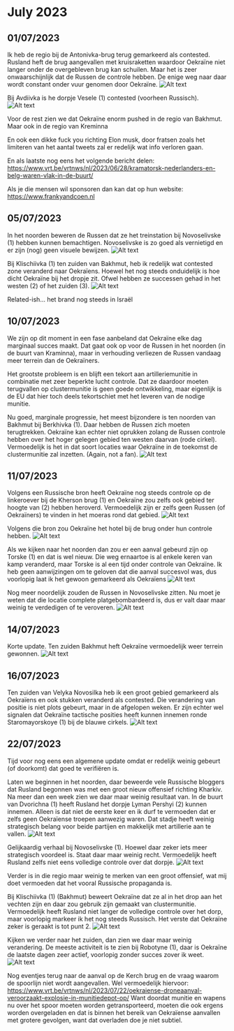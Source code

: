 # July 2023

## 01/07/2023

Ik heb de regio bij de Antonivka-brug terug gemarkeerd als contested. Rusland heft de brug aangevallen met kruisraketten waardoor Oekraïne niet langer onder de overgebleven brug kan schuilen. Maar het is zeer onwaarschijnlijk dat de Russen de controle hebben. De enige weg naar daar wordt constant onder vuur genomen door Oekraïne.
![Alt text](2023-07-Media/20230701a.png)

Bij Avdiivka is he dorpje Vesele (1) contested (voorheen Russisch).
![Alt text](2023-07-Media/20230701b.png)

Voor de rest zien we dat Oekraïne enorm pushed in de regio van Bakhmut. Maar ook in de regio van Kreminna

En ook een dikke fuck you richting Elon musk, door fratsen zoals het limiteren van het aantal tweets zal er redelijk wat info verloren gaan.

En als laatste nog eens het volgende bericht delen: <https://www.vrt.be/vrtnws/nl/2023/06/28/kramatorsk-nederlanders-en-belg-waren-vlak-in-de-buurt/>

Als je die mensen wil sponsoren dan kan dat op hun website: <https://www.frankyandcoen.nl>

## 05/07/2023

In het noorden beweren de Russen dat ze het treinstation bij Novoselivske (1) hebben kunnen bemachtigen. Novoselivske is zo goed als vernietigd en er zijn (nog) geen visuele bewijzen.
![Alt text](2023-07-Media/20230706a.png)

Bij Klischiivka (1) ten zuiden van Bakhmut, heb ik redelijk wat contested zone veranderd naar Oekraïens. Hoewel het nog steeds onduidelijk is hoe dicht Oekraïne bij het dropje zit. Ofwel hebben ze successen gehad in het westen (2) of het zuiden (3).
![Alt text](2023-07-Media/20230706b.png)

Related-ish... het brand nog steeds in Israël

## 10/07/2023

We zijn op dit moment in een fase aanbeland dat Oekraïne elke dag marginaal succes maakt. Dat gaat ook op voor de Russen in het noorden (in de buurt van Kraminna), maar in verhouding verliezen de Russen vandaag meer terrein dan de Oekraïners.

Het grootste probleem is en blijft een tekort aan artilleriemunitie in combinatie met zeer beperkte lucht controle. Dat ze daardoor moeten terugvallen op clustermunitie is geen goede ontwikkeling, maar eigenlijk is de EU dat hier toch deels tekortschiet met het leveren van de nodige munitie.

Nu goed, marginale progressie, het meest bijzondere is ten noorden van Bakhmut bij Berkhivka (1). Daar hebben de Russen zich moeten terugtrekken. Oekraïne kan echter niet oprukken zolang de Russen controle hebben over het hoger gelegen gebied ten westen daarvan (rode cirkel). Vermoedelijk is het in dat soort locaties waar Oekraïne in de toekomst de clustermunitie zal inzetten. (Again, not a fan).
![Alt text](2023-07-Media/20230710a.png)

## 11/07/2023

Volgens een Russische bron heeft Oekraïne nog steeds controle op de linkeroever bij de Kherson brug (1) en Oekraïne zou zelfs ook gebied ter hoogte van (2) hebben heroverd. Vermoedelijk zijn er zelfs geen Russen (of Oekraïners) te vinden in het moeras rond dat gebied.
![Alt text](2023-07-Media/20230711a.png)

Volgens die bron zou Oekraïne het hotel bij de brug onder hun controle hebben.
![Alt text](2023-07-Media/20230711b.png)

Als we kijken naar het noorden dan zou er een aanval gebeurd zijn op Torske (1) en dat is wel nieuw. Die weg ernaartoe is al enkele keren van kamp veranderd, maar Torske is al een tijd onder controle van Oekraïne. Ik heb geen aanwijzingen om te geloven dat die aanval succesvol was, dus voorlopig laat ik het gewoon gemarkeerd als Oekraïens
![Alt text](2023-07-Media/20230711c.png)

Nog meer noordelijk zouden de Russen in Novoselivske zitten. Nu moet je weten dat die locatie complete platgebombardeerd is, dus er valt daar maar weinig te verdedigen of te veroveren.
![Alt text](2023-07-Media/20230711d.png)

## 14/07/2023

Korte update. Ten zuiden Bakhmut heft Oekraïne vermoedelijk weer terrein gewonnen.
![Alt text](2023-07-Media/20230714a.png)

## 16/07/2023

Ten zuiden van Velyka Novosilka heb ik een groot gebied gemarkeerd als Oekraïens en ook stukken veranderd als contested. Die verandering van positie is niet plots gebeurt, maar in de afgelopen weken. Er zijn echter wel signalen dat Oekraïne tactische posities heeft kunnen innemen ronde Staromayorskoye (1) bij de blauwe cirkels.
![Alt text](2023-07-Media/20230716a.png)

## 22/07/2023
Tijd voor nog eens een algemene update omdat er redelijk weinig gebeurt (of doorkomt) dat goed te verifiëren is.

Laten we beginnen in het noorden, daar beweerde vele Russische bloggers dat Rusland begonnen was met een groot nieuw offensief richting Kharkiv. Na meer dan een week zien we daar maar weinig resultaat van. In de buurt van Dvorichna (1) heeft Rusland het dorpje Lyman Pershyi (2) kunnen innemen. Alleen is dat niet de eerste keer en ik durf te vermoeden dat er zelfs geen Oekraïense troepen aanwezig waren. Dat stadje heeft weinig strategisch belang voor beide partijen en makkelijk met artillerie aan te vallen.
![Alt text](2023-07-Media/20230722a.png)

Gelijkaardig verhaal bij Novoselivske (1). Hoewel daar zeker iets meer strategisch voordeel is. Staat daar maar weinig recht. Vermoedelijk heeft Rusland zelfs niet eens volledige controle over dat dorpje.
![Alt text](2023-07-Media/20230722b.png)

Verder is in die regio maar weinig te merken van een groot offensief, wat mij doet vermoeden dat het vooral Russische propaganda is.

Bij Klischiivka (1) (Bakhmut) beweert Oekraïne dat ze al in het drop aan het vechten zijn en daar zou gebruik zijn gemaakt van clustermunitie. Vermoedelijk heeft Rusland niet langer de volledige controle over het dorp, maar voorlopig markeer ik het nog steeds Russisch. Het verste dat Oekraïne zeker is geraakt is tot punt 2.
![Alt text](2023-07-Media/20230722c.png)

Kijken we verder naar het zuiden, dan zien we daar maar weinig verandering. De meeste activiteit is te zien bij Robotyne (1), daar is Oekraïne de laatste dagen zeer actief, voorlopig zonder succes zover ik weet.
![Alt text](2023-07-Media/20230722d.png)

Nog eventjes terug naar de aanval op de Kerch brug en de vraag waarom de spoorlijn niet wordt aangevallen. Wel vermoedelijk hiervoor: <https://www.vrt.be/vrtnws/nl/2023/07/22/oekraiense-droneaanval-veroorzaakt-explosie-in-munitiedepot-op/>
Want doordat munitie en wapens nu over het spoor moeten worden getransporteerd, moeten die ook ergens worden overgeladen en dat is binnen het bereik van Oekraïense aanvallen met grotere gevolgen, want dat overladen doe je niet subtiel.
